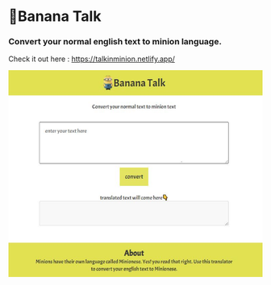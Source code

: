 # 🍌Banana Talk

### Convert your normal english text to minion language.

Check it out here : https://talkinminion.netlify.app/

![Live Screenshot](/images/webappss.jpg)